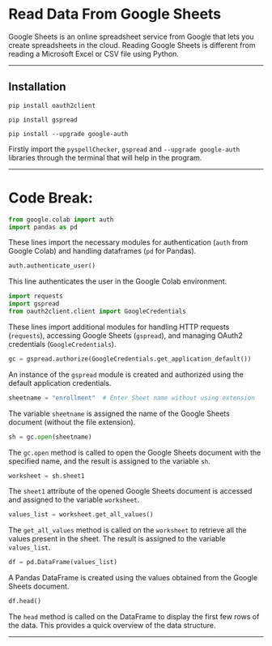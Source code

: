 # Read Data From Google Sheets

Google Sheets is an online spreadsheet service from Google that lets you create spreadsheets in the cloud. Reading Google Sheets is different from reading a Microsoft Excel or CSV file using Python.

-----

## Installation

```
pip install oauth2client
```
```
pip install gspread
```
```
pip install --upgrade google-auth
```
Firstly import the `pyspellChecker`, `gspread` and `--upgrade google-auth` libraries through the terminal that will help in the program.

-----

# Code Break:

```python
from google.colab import auth
import pandas as pd
```

These lines import the necessary modules for authentication (`auth` from Google Colab) and handling dataframes (`pd` for Pandas).

```python
auth.authenticate_user()
```

This line authenticates the user in the Google Colab environment.

```python
import requests
import gspread
from oauth2client.client import GoogleCredentials
```

These lines import additional modules for handling HTTP requests (`requests`), accessing Google Sheets (`gspread`), and managing OAuth2 credentials (`GoogleCredentials`).

```python
gc = gspread.authorize(GoogleCredentials.get_application_default())
```

An instance of the `gspread` module is created and authorized using the default application credentials.

```python
sheetname = "enrollment"  # Enter Sheet name without using extension
```

The variable `sheetname` is assigned the name of the Google Sheets document (without the file extension).

```python
sh = gc.open(sheetname)
```

The `gc.open` method is called to open the Google Sheets document with the specified name, and the result is assigned to the variable `sh`.

```python
worksheet = sh.sheet1
```

The `sheet1` attribute of the opened Google Sheets document is accessed and assigned to the variable `worksheet`.

```python
values_list = worksheet.get_all_values()
```

The `get_all_values` method is called on the `worksheet` to retrieve all the values present in the sheet. The result is assigned to the variable `values_list`.

```python
df = pd.DataFrame(values_list)
```

A Pandas DataFrame is created using the values obtained from the Google Sheets document.

```python
df.head()
```

The `head` method is called on the DataFrame to display the first few rows of the data. This provides a quick overview of the data structure.

-----
